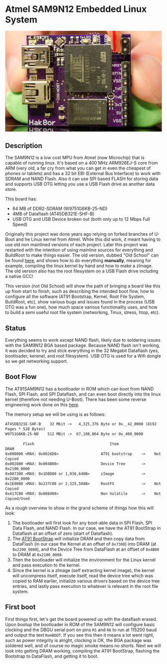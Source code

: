 # Atmel SAM9N12 Embedded Linux System

![Front](images/DSC_9624_S.jpg)

## Description

The SAM9N12 is a low cost MPU from Atmel (now Microchip) that is capable of running linux. It's based on a 400 MHz ARM926EJ-S core from ARM (very old, a far cry from what you can get in even the cheapest of phones or tablets) and has a 32 bit EBI (External Bus Interface) to work with SDRAM and NAND Flash. Also it can use SPI based FLASH for storing data and supports USB OTG letting you use a USB Flash drive as another data store.

This board has:
* 64 MB of DDR2-SDRAM (W9751G6KB-25-ND)
* 4MB of Dataflash (AT45DB321E-SHF-B)
* USB OTG and USB Device broken out (both only up to 12 Mbps Full Speed)

Originally this project was done years ago relying on forked branches of U-Boot and he Linux kernel from Atmel. While this did work, it meant having to use old non mainlined versions of each project. Later this project was restarted with the intention of using mainline sources for everything and BuildRoot to make things easier. The old version, dubbed "Old School" can be found [here](OldSchool.md), and shows how to do everything **manually**, meaning for example, compiling the linux kernel by hand and how to make a zImage. The old version also has the root filesystem on a USB Flash drive including a native GCC!

This version (not Old School) will show the path of bringing a board like this up from start to finish, such as describing the intended boot flow, how to configure all the software (AT91 Bootstrap, Kernel, Root File System, BuildRoot, etc), show various bugs and issues found in the process (USB OTG was a fun one), how much space various functionality uses, and how to build a semi useful root file system (networking, Tmux, stress, htop, etc).

## Status

Everything seems to work except NAND flash, likely due to soldering issues with the SAM9N12 BGA based package. Because NAND flash isn't working, it was decided to try and stick everything in the 32 Megabit Dataflash (yes, bootloader, kerenel, and root filesystem). USB OTG is used for a Wifi dongle so we get networking support.

## Boot Flow

The AT91SAM9N12 has a bootloader in ROM which can boot from NAND Flash, SPI Flash, and SPI Dataflash, and can even boot directly into the linux kernel (therefore not needing U-Boot). There has been some reverse engineering work done on this [here](http://hobbygenius.co.uk/blog/1622).

The memory setup we will be using is as follows:

    AT45DB321E-SHF-B    32 Mbit ->   4,325,376 Byte or 0x__42_0000 (8192 Pages * 528 Bytes)
    W9751G6KB-25-ND    512 MBit ->  67,108,864 Byte or 0x_400_0000

            Flash                                  Item                   DRAM
    0x000000 <MAX: 0x0026D8>                   AT91 bootstrap    ->    Not Copied
    0x002800 <MAX: 0x004B00>                   Device Tree       ->    0x2100_0000
    0x007300 <MAX: 0x1D8D00 or 1,936,640B>     zImage            ->    0x2200_0000
    0x1E0000 <MAX: 0x237C00 or 2,325,504B>     RootFS            ->    Not Copied
    0x417C00 <MAX: 0x008400>                   Non Volatile      ->    Not Copied/Used

As a rough overview to show in the grand scheme of things how this will look:

1. The bootloader will first look for any boot-able data in SPI Flash, SPI Data Flash, and NAND Flash. In our case, we have the AT91 BootStrap in Dataflash at an offset of zero (start of Dataflash).
2. The [AT91 BootStrap](http://www.at91.com/linux4sam/bin/view/Linux4SAM/AT91Bootstrap) will initialize DRAM and then copy data from DataFlash (in our case the Kernel at an offset of ```0x7300```) into DRAM (at ```0x2200_0000```), and the Device Tree from DataFlash at an offset of ```0x4B00``` to DRAM at ```0x2100_0000```. 
3. Then the bootloader will initialize the environment for the Linux kernel and pass execution to the kernel. 
4. Since the kernel is a zImage (self extracting kernel image), the kernel will uncompress itself, execute itself, read the device tree which was copied to RAM earlier, initialize various drivers based on the device tree entries, and lastly pass execution to whatever is relevant in the root file system.

## First boot

First things first, let's get the board powered up with the dataflash erased. Upon bootup the bootloader in ROM of the SAM9N12 will configure basic clocking and the DBGU serial port on pins ```R5``` and ```R6``` to run at 115200 baud and output the text ```RomBOOT```. If you see this then it means a lot went right, such as power integrity is alright, clocking is OK, the BGA package was soldered well, and of course no magic smoke means no shorts. Next we will look into getting DRAM working, compiling the AT91 BootStrap, flashing the Bootstrap to DataFlash, and getting it to boot.
